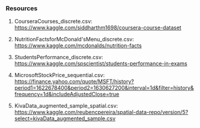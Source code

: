 ### Resources

1. CourseraCourses_discrete.csv: https://www.kaggle.com/siddharthm1698/coursera-course-dataset

2. NutritionFactsforMcDonald'sMenu_discrete.csv: https://www.kaggle.com/mcdonalds/nutrition-facts

3. StudentsPerformance_discrete.csv: https://www.kaggle.com/spscientist/students-performance-in-exams

4. MicrosoftStockPrice_sequential.csv: https://finance.yahoo.com/quote/MSFT/history?period1=1622678400&period2=1630627200&interval=1d&filter=history&frequency=1d&includeAdjustedClose=true

5. KivaData_augmented_sample_spatial.csv: https://www.kaggle.com/reubencpereira/spatial-data-repo/version/5?select=kivaData_augmented_sample.csv
